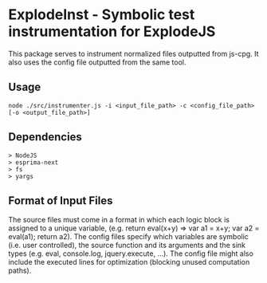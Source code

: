 # ExplodeInst - Symbolic test instrumentation for ExplodeJS

This package serves to instrument normalized files outputted from js-cpg. It also uses the config file outputted from the same tool.

## Usage

	node ./src/instrumenter.js -i <input_file_path> -c <config_file_path> [-o <output_file_path>]

## Dependencies

	> NodeJS
	> esprima-next
	> fs
	> yargs

## Format of Input Files

The source files must come in a format in which each logic block is assigned to a unique variable, (e.g. return eval(x+y) => var a1 = x+y; var a2 = eval(a1); return a2).
The config files specify which variables are symbolic (i.e. user controlled), the source function and its arguments and the sink types (e.g. eval, console.log, jquery.execute, ...). The config file might also include the executed lines for optimization (blocking unused computation paths).
